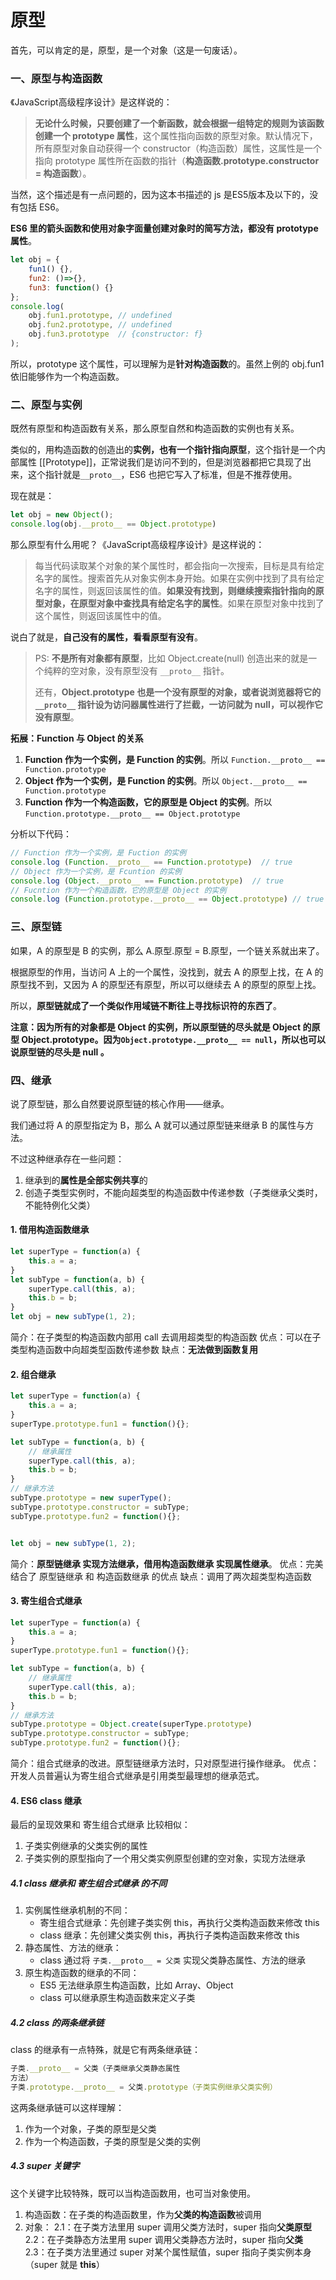 # 原型

首先，可以肯定的是，原型，是一个对象（这是一句废话）。

### 一、原型与构造函数
《JavaScript高级程序设计》是这样说的：
> **无论什么时候，只要创建了一个新函数，就会根据一组特定的规则为该函数创建一个 prototype 属性**，这个属性指向函数的原型对象。默认情况下，所有原型对象自动获得一个 constructor（构造函数）属性，这属性是一个指向 prototype 属性所在函数的指针（**构造函数.prototype.constructor = 构造函数**）。

当然，这个描述是有一点问题的，因为这本书描述的 js 是ES5版本及以下的，没有包括 ES6。

**ES6 里的箭头函数和使用对象字面量创建对象时的简写方法，都没有 prototype 属性**。

```js
let obj = {
	fun1() {},
	fun2: ()=>{},
	fun3: function() {}
};
console.log(
	obj.fun1.prototype, // undefined
	obj.fun2.prototype, // undefined
	obj.fun3.prototype  // {constructor: f} 
);
```
所以，prototype 这个属性，可以理解为是**针对构造函数**的。虽然上例的 obj.fun1 依旧能够作为一个构造函数。
### 二、原型与实例
既然有原型和构造函数有关系，那么原型自然和构造函数的实例也有关系。

类似的，用构造函数的创造出的**实例，也有一个指针指向原型**，这个指针是一个内部属性 [[Prototype]]，正常说我们是访问不到的，但是浏览器都把它具现了出来，这个指针就是`__proto__`，ES6 也把它写入了标准，但是不推荐使用。

现在就是：
```js
let obj = new Object();
console.log(obj.__proto__ == Object.prototype)
```

那么原型有什么用呢？《JavaScript高级程序设计》是这样说的：
> 每当代码读取某个对象的某个属性时，都会指向一次搜索，目标是具有给定名字的属性。搜索首先从对象实例本身开始。如果在实例中找到了具有给定名字的属性，则返回该属性的值。**如果没有找到，则继续搜索指针指向的原型对象，在原型对象中查找具有给定名字的属性**。如果在原型对象中找到了这个属性，则返回该属性中的值。

说白了就是，**自己没有的属性，看看原型有没有**。

> PS: **不是所有对象都有原型**，比如 Object.create(null) 创造出来的就是一个纯粹的空对象，没有原型没有 `__proto__` 指针。
> 
> 还有，**Object.prototype 也是一个没有原型的对象，或者说浏览器将它的 `__proto__` 指针设为访问器属性进行了拦截，一访问就为 null，可以视作它没有原型**。

**拓展：Function 与 Object 的关系**
1. **Function 作为一个实例，是 Function 的实例**。所以 `Function.__proto__ == Function.prototype`
2. **Object 作为一个实例，是 Function 的实例**。所以 `Object.__proto__ == Function.prototype`
3. **Function 作为一个构造函数，它的原型是 Object 的实例**。所以 `Function.prototype.__proto__ == Object.prototype`

分析以下代码：
```js
// Function 作为一个实例，是 Fuction 的实例
console.log (Function.__proto__ == Function.prototype)  // true
// Object 作为一个实例，是 Fcuntion 的实例
console.log (Object.__proto__ == Function.prototype)  // true
// Fucntion 作为一个构造函数，它的原型是 Object 的实例
console.log (Function.prototype.__proto__ == Object.prototype) // true
```

### 三、原型链
如果，A 的原型是 B 的实例，那么 A.原型.原型 = B.原型，一个链关系就出来了。

根据原型的作用，当访问 A 上的一个属性，没找到，就去 A 的原型上找，在 A 的原型找不到，又因为 A 的原型还有原型，所以可以继续去 A 的原型的原型上找。

所以，**原型链就成了一个类似作用域链不断往上寻找标识符的东西了**。

**注意：因为所有的对象都是 Object 的实例，所以原型链的尽头就是 Object 的原型 Object.prototype。因为`Object.prototype.__proto__ == null`，所以也可以说原型链的尽头是 null 。**

### 四、继承
说了原型链，那么自然要说原型链的核心作用——继承。

我们通过将 A 的原型指定为 B，那么 A 就可以通过原型链来继承 B 的属性与方法。

不过这种继承存在一些问题：
1. 继承到的**属性是全部实例共享**的
2. 创造子类型实例时，不能向超类型的构造函数中传递参数（子类继承父类时，不能特例化父类）

#### 1. 借用构造函数继承
```js
let superType = function(a) {
	this.a = a;
}
let subType = function(a, b) {
	superType.call(this, a);
	this.b = b;
}
let obj = new subType(1, 2);
```
简介：在子类型的构造函数内部用 call 去调用超类型的构造函数
优点：可以在子类型构造函数中向超类型函数传递参数
缺点：**无法做到函数复用**

#### 2. 组合继承
```js
let superType = function(a) {
	this.a = a;
}
superType.prototype.fun1 = function(){};

let subType = function(a, b) {
	// 继承属性
	superType.call(this, a);
	this.b = b;
}
// 继承方法
subType.prototype = new superType();
subType.prototype.constructor = subType;
subType.prototype.fun2 = function(){};


let obj = new subType(1, 2);
```
简介：**原型链继承 实现方法继承，借用构造函数继承 实现属性继承**。
优点：完美结合了 原型链继承 和 构造函数继承 的优点
缺点：调用了两次超类型构造函数

#### 3. 寄生组合式继承
```js
let superType = function(a) {
	this.a = a;
}
superType.prototype.fun1 = function(){};

let subType = function(a, b) {
	// 继承属性
	superType.call(this, a);
	this.b = b;
}
// 继承方法
subType.prototype = Object.create(superType.prototype)
subType.prototype.constructor = subType;
subType.prototype.fun2 = function(){};
```
简介：组合式继承的改进。原型链继承方法时，只对原型进行操作继承。
优点：开发人员普遍认为寄生组合式继承是引用类型最理想的继承范式。

#### 4. ES6 class 继承
最后的呈现效果和 寄生组合式继承 比较相似：
1. 子类实例继承的父类实例的属性
2. 子类实例的原型指向了一个用父类实例原型创建的空对象，实现方法继承
##### 4.1 class 继承和 寄生组合式继承 的不同
1. 实例属性继承机制的不同：
	- 寄生组合式继承：先创建子类实例 this，再执行父类构造函数来修改 this
	- class 继承：先创建父类实例 this，再执行子类构造函数来修改 this
2. 静态属性、方法的继承：
	- class 通过将 `子类.__proto__ = 父类` 实现父类静态属性、方法的继承
3. 原生构造函数的继承的不同：
	- ES5 无法继承原生构造函数，比如 Array、Object
	- class 可以继承原生构造函数来定义子类
##### 4.2 class 的两条继承链
class 的继承有一点特殊，就是它有两条继承链：
```js
子类.__proto__ = 父类（子类继承父类静态属性
方法）
子类.prototype.__proto__ = 父类.prototype（子类实例继承父类实例）
```
这两条继承链可以这样理解：
1. 作为一个对象，子类的原型是父类
2. 作为一个构造函数，子类的原型是父类的实例
##### 4.3 super 关键字
这个关键字比较特殊，既可以当构造函数用，也可当对象使用。
1. 构造函数：在子类的构造函数里，作为**父类的构造函数**被调用
2. 对象：
	2.1：在子类方法里用 super 调用父类方法时，super 指向**父类原型**
	2.2：在子类静态方法里用 super 调用父类静态方法时，super 指向**父类**
	2.3：在子类方法里通过 super 对某个属性赋值，super 指向子类实例本身（super 就是 **this**）

